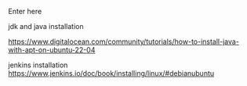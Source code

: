 Enter here

jdk and java installation

https://www.digitalocean.com/community/tutorials/how-to-install-java-with-apt-on-ubuntu-22-04

jenkins installation
https://www.jenkins.io/doc/book/installing/linux/#debianubuntu
